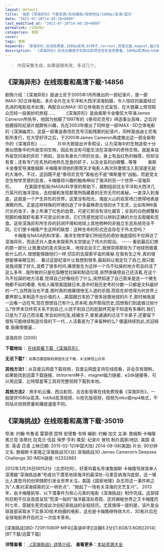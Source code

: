 ```yaml
---
layout: default
title: '电影《深海异形》下载资源/在线播放/视频地址/1080p/高清/蓝光'
date: "2021-07-10T14:40:10+0800"
last_modified_at: "2021-07-10T14:40:10+0800"
permalink: /14856/
categories: 电影
cover:
tags: 电影
keywords: '深海异形,在线免费看,1080p高清,bt种子,torrent,百度云盘,magnet,磁力链,迅雷下载资源'
description: '《深海异形》在线云播放手机西瓜影院吉吉影音免费看，1080p高清bd/hd未删减完整版和tc抢先枪版，mkv/mp4格式，附带bt/torrent种子、magnet/磁力链、百度云盘、网盘资源迅雷下载链接'
---
```


>内容采集生成，如果链接失效，多试几个。


## 《深海异形》在线观看和高清下载-14856

剧情介绍：《深海异形》是迪士尼于2005年1月所推出的一部纪录片，是一部IMAX-3D立体电影。本片全片在太平洋和大西洋深海拍摄，令人惊叹的画面经过先进的电影技术处理，再配合以IMAX-3D立体电影方式呈现，在大银幕上带领观众历经一段奥妙的旅程……  　　《深海异形》是由奥斯卡金像奖大导演James Cameron所执导，他因为拍摄了1997年的《泰坦尼克号》缔造事业高峰，之后对拍摄探险纪录片就颇有兴趣，先在2003年推出了同样是一部IMAX -3D立体电影的《深渊幽灵》，这是一部重返泰坦尼克号沉船残骸的纪录片，同样是由迪士尼电影所发行，在大受好评之后，于2005年James Cameron再度推出这一部全新制作的《深海异形》……  　　片中大胆提出许多假设，认为深海中的生物造型十分类似想象中的外层空间生物，因此有没有可能生活在深海中的奇特生物，就是来自外层空间来的异形？例如，该处有身长六呎的长虫，身上有血红色的触管，但却没有胃；还有专门在炙热的地热孔觅食的虾子，以及全盲的白螃蟹…等等  　　奥斯卡金像奖导演詹姆斯·卡梅隆率领他的那帮天才电影人再次将激情注入到深邃无敌的大海中。不过，这回既不是“泰坦尼克号”客船也不是“俾斯曼号”战船。而是受太空生物学灵感的启发，卡梅隆将兴趣的触角伸向了海洋的另一个世界―深海异形。  　　在美国宇航局(NASA)科学家的帮助下，摄制组前往太平洋和大西洋几万英尺的海洋深处，去挖掘和发现那里所隐藏着的无穷无尽的奥秘。一直深入到海底，这就是一个产生异形的世界。这里没有阳光，海底火山的岩浆喷口使得地表是沸腾灼热。正是这样特殊的环境创造了许多最稀奇古怪的水下生灵，比如有种6英尺长的虫子，身上布满了红色的血管，可是它却没有消化器官；全盲的白色螃蟹和短脚的蜂窝虾有着不可思议的本领，它们凭感觉就可以辨别正确的方位去取暖和觅食。这些深海异形所生存的封闭环境和地球上其他物种的非独立生态系统完全不同。它们使卡梅隆产生这样的联想：这种生命的形式还会存在于外太空吗？  　　卡梅隆与NASA的科学家、海洋生物学家们所经历的奇妙海底探险不仅拜访了深海异形，而且还对人类未来探索外太空提出了伟大的假设。 -----  看到最后幻想的那一部分,让我激动的差点哭出来... 地球总会灭亡,我很崇拜那些为了地球而做着些什么的人.很想能够跟他们一样,切实的去探索宇宙的奥秘.在我有生之年,真的很想能够亲眼见到...  看过这部纪录片让我想到很多,最起码让我定位了自己,我只能说我闭塞了好久,浪费了很多时间,痛恨我生为这样一个鸟不拉屎的地方苟且的活了这么多年...我所做的只是吃饭睡觉拉屎和制造垃圾,突然很痛恨自己还活着,在这个鸟不拉屎的地方活着.觉得自己好像经历了什么,突然知道了自己原来是连一个微生物都不如的嘞塞. 有些人痛恨美国跟日本,高中时我历史考的分数一只都是文科最好的一门,当然政治也不差.那时真的很痛恨惨无人道的杀戮.而现在却觉得为何世界上要养那么多制造不出价值的人...美国跟日本拍了很多拯救地球的片子,那时候我是一边看一边在骂,现在想想自己有什么资本呢,抛开那段历史,回想我们到底做过些什么?世界末日终究关系不到自己,火烧不到自己的屁股终究是不知道有多痛的.我们只是为了自己而活着,学会如何吃饭,结婚生子,普普通通的过活下半辈子,还要留下很有可能继续制造垃圾的下一代...人活着是为了来留种的么? 傻逼持续到此,欢迎结束.我痛恨傻逼...


深海异形 (2005)

**下载地址**： [在线观看下载 《深海异形》](https://www.btbtdy.me/btdy/dy4972.html) 


**无法下载?**：`如果迅雷因版权原因无法下载，关注微信公众号 `

**其他方法1**：从百度云网盘下载视频，百度云网盘支持在线观看，非会员有限制，如果能找到迅雷下载链接、bt/torrent种子、magnet磁力链接、e2dk链接等，可以用迅雷、比特彗星等工具将完整视频下载到本地。

**其他方法2**：用手机云播、西瓜影院、吉吉影音等在线免费观看《深海异形》，一般提供1080p高清、hd/bd高清视频、tc抢先版视频，视频为mkv或mp4格式，不同站点视频质量和播放速度不同。


## 《深海挑战》在线观看和高清下载-35019

导演: 约翰·布鲁诺 雷蒙德·昆特 安德鲁·韦特 编剧: 约翰·加文 主演: 詹姆斯·卡梅隆 弗兰克·洛蒂托 拉克兰·伍兹 保罗·亨利 类型: 纪录片 冒险 制片国家/地区: 美国 语言: 英语 日语 上映日期: 2015-02-12(中国大陆) 2014-08-08(美国) 片长: 90分钟 又名: 詹姆斯卡麦隆之深海挑战3D(台) 深海挑战3D James Cameron’s Deepsea Challenge 3D IMDb链接: tt2332883

2012年3月26日5时52分（北京时间），好莱坞着名导演詹姆斯·卡梅隆驾驶其单人深潜器“深海挑战者”号成功下潜至地球海洋的最深处–马里亚纳海沟底部，这一堪比人类登月的创举随即引发全世界关注。美国《国家地理》杂志将这一事件称之为“人类对深海探索的又一转折点”、“掀起了一场有关深海的文艺复兴”。 2013年，由卡梅隆执导、以下潜事件为核心元素的电影《深海挑战》制作完成。这部探险巨制不仅会首度呈现“荒漠一般的”海洋最深处奇观，还将揭秘世界之王卡梅隆历时七年，穿越生死完成此次创纪录挑战的全程经历。尤其值得一提的是，该片是全球首部采取水下实景3D技术拍摄的电影，这也是卡梅隆继特效大片、3D影片后在全球电影界开启的又一次技术革命。


[深海挑战][BD-720P/1080P-MP4][英语中字][豆瓣8.3分][1.6GB/3.6GB][2014][BT下载/迅雷下载]

**详情查看**： [《深海挑战》详情介绍](/movie/35019/)， **查看更多**：[本站资源大全](/movie/t/all/)

